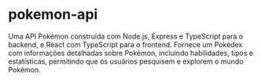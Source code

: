 # pokemon-api
Uma API Pokémon construída com Node.js, Express e TypeScript para o backend, e React com TypeScript para o frontend. Fornece um Pokédex com informações detalhadas sobre Pokémon, incluindo habilidades, tipos e estatísticas, permitindo que os usuários pesquisem e explorem o mundo Pokémon.
